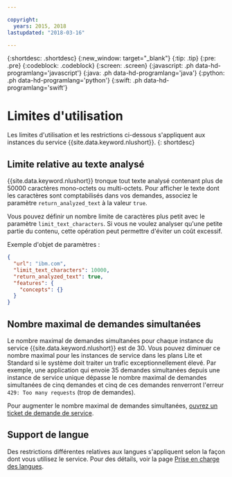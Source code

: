 ```yaml
---

copyright:
  years: 2015, 2018
lastupdated: "2018-03-16"

---
```


{:shortdesc: .shortdesc}
{:new_window: target="_blank"}
{:tip: .tip}
{:pre: .pre}
{:codeblock: .codeblock}
{:screen: .screen}
{:javascript: .ph data-hd-programlang='javascript'}
{:java: .ph data-hd-programlang='java'}
{:python: .ph data-hd-programlang='python'}
{:swift: .ph data-hd-programlang='swift'}

# Limites d'utilisation

Les limites d'utilisation et les restrictions ci-dessous s'appliquent aux instances du service {{site.data.keyword.nlushort}}.
{: shortdesc}

## Limite relative au texte analysé 

{{site.data.keyword.nlushort}} tronque tout texte analysé contenant plus de 50000 caractères mono-octets ou multi-octets. Pour afficher le texte dont les caractères sont comptabilisés dans vos demandes, associez le paramètre `return_analyzed_text` à la valeur `true`.

Vous pouvez définir un nombre limite de caractères plus petit avec le paramètre `limit_text_characters`. Si vous ne voulez analyser qu'une petite partie du contenu, cette opération peut permettre d'éviter un coût excessif. 

Exemple d'objet de paramètres : 
```json
{
  "url": "ibm.com",
  "limit_text_characters": 10000,
  "return_analyzed_text": true,
  "features": {
    "concepts": {}
  }
}
```

## Nombre maximal de demandes simultanées

Le nombre maximal de demandes simultanées pour chaque instance du service {{site.data.keyword.nlushort}} est de 30. Vous pouvez diminuer ce nombre maximal pour les instances de service dans les plans Lite et Standard si le système doit traiter un trafic exceptionnellement élevé. Par exemple, une application qui envoie 35 demandes simultanées depuis une instance de service unique dépasse le nombre maximal de demandes simultanées de cinq demandes et cinq de ces demandes renverront l'erreur `429: Too many requests` (trop de demandes). 

Pour augmenter le nombre maximal de demandes simultanées, [ouvrez un ticket de demande de service](https://ibm.biz/ibmcloudsupport).


## Support de langue

Des restrictions différentes relatives aux langues s'appliquent selon la façon dont vous utilisez le service. Pour des détails, voir la page [Prise en charge des langues](language-support.html). 


